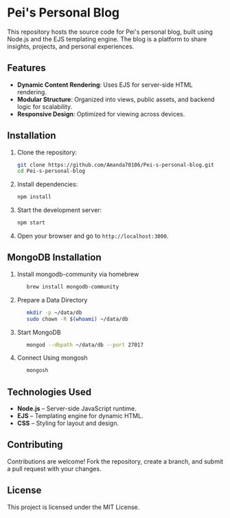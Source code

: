 # Pei's Personal Blog

This repository hosts the source code for Pei's personal blog, built using Node.js and the EJS templating engine. The blog is a platform to share insights, projects, and personal experiences.

## Features

- **Dynamic Content Rendering**: Uses EJS for server-side HTML rendering.
- **Modular Structure**: Organized into views, public assets, and backend logic for scalability.
- **Responsive Design**: Optimized for viewing across devices.

## Installation

1. Clone the repository:
   ```bash
   git clone https://github.com/Amanda70106/Pei-s-personal-blog.git
   cd Pei-s-personal-blog
   ```

2. Install dependencies:
   ```bash
   npm install
   ```

3. Start the development server:
   ```bash
   npm start
   ```

4. Open your browser and go to `http://localhost:3000`.

## MongoDB Installation
1. Install mongodb-community via homebrew
   ```bash
      brew install mongodb-community
   ```
2. Prepare a Data Directory
   ```bash
      mkdir -p ~/data/db
      sudo chown -R $(whoami) ~/data/db
   ```
3. Start MongoDB
   ```bash
      mongod --dbpath ~/data/db --port 27017
   ```
4. Connect Using mongosh
   ```bash
      mongosh
   ```
## Technologies Used
- **Node.js** – Server-side JavaScript runtime.
- **EJS** – Templating engine for dynamic HTML.
- **CSS** – Styling for layout and design.

## Contributing

Contributions are welcome! Fork the repository, create a branch, and submit a pull request with your changes.

## License

This project is licensed under the MIT License.

